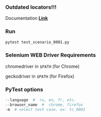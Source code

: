 ### Outdated locators!!!

Documentation **[Link](https://docs.google.com/spreadsheets/d/1o5pXHiYJGVKP1AC0TL60b3XbBTdgvhPnSVjh8QQtSLI/edit?usp=sharing)**

### Run
```python
pytest test_scenario_0001.py
```

### Selenium WEB Driver Requirements
chromedriver in `$PATH` (for Chrome) 

geckodriver in `$PATH` (for Firefox)

### PyTest options
```python
--language  #  ru, en, fr, etc.
--browser_name  #  chrome, firefox
-m  # select test case. ex: tc_0001
```
